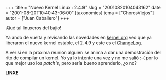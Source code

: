+++
title = "Nuevo Kernel Linux : 2.4.9"
slug = "20010820104043162"
date = "2001-08-20T10:40:43-06:00"
[taxonomies]
tema = ["ChorosViejos"]
autor = ["Juan Caballero"]
+++

¡Qué tal linuxeros del bajio!

Ya ando de vuelta y revisando las novedades en
[kernel.org](http://www.kernel.org) veo que ya liberaron el nuevo kernel
estable, el 2.4.9 y este es el
[ChangeLog](http://www.kernel.org/pub/linux/kernel/v2.4/ChangeLog-2.4.9).

A ver si en la próxima reunión alguien se anima a dar una demostración
del rito de compilar un kernel. Yo ya lo intente una vez y no me salió
:-( por lo que mejor uso los *patch's*, pero sería bueno aprenderlo, ¿o
no?

**LINXE**

